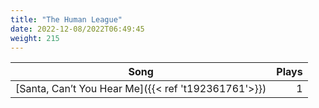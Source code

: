 ```yaml
---
title: "The Human League"
date: 2022-12-08/2022T06:49:45
weight: 215
---
```




 Song | Plays 
----- | -----:
[Santa, Can’t You Hear Me]({{< ref 't192361761'>}}) | 1
